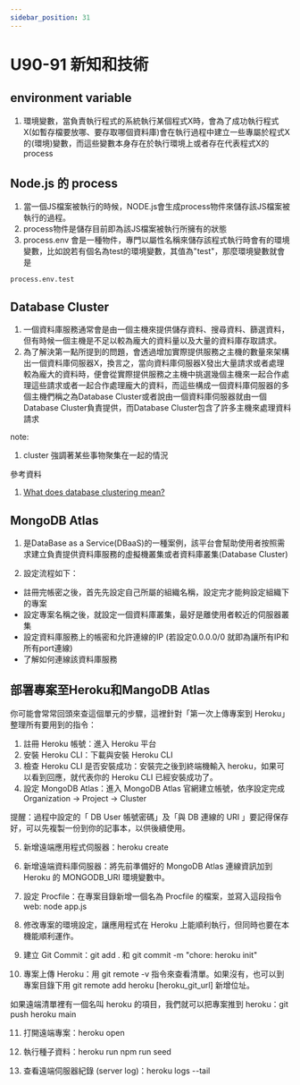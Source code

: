 ```yaml
---
sidebar_position: 31
---
```


# U90-91 新知和技術


## environment variable 
1. 環境變數，當負責執行程式的系統執行某個程式X時，會為了成功執行程式X(如暫存檔要放哪、要存取哪個資料庫)會在執行過程中建立一些專屬於程式X的(環境)變數，而這些變數本身存在於執行環境上或者存在代表程式X的process

## Node.js 的 process
1. 當一個JS檔案被執行的時候，NODE.js會生成process物件來儲存該JS檔案被執行的過程。
2. process物件是儲存目前即為該JS檔案被執行所擁有的狀態
3. process.env 會是一種物件，專門以屬性名稱來儲存該程式執行時會有的環境變數，比如說若有個名為test的環境變數，其值為"test"，那麼環境變數就會是
```
process.env.test
```

## Database Cluster
1. 一個資料庫服務通常會是由一個主機來提供儲存資料、搜尋資料、篩選資料，但有時候一個主機是不足以較為龐大的資料量以及大量的資料庫存取請求。
2. 為了解決第一點所提到的問題，會透過增加實際提供服務之主機的數量來架構出一個資料庫伺服器X，換言之，當向資料庫伺服器X發出大量請求或者處理較為龐大的資料時，便會從實際提供服務之主機中挑選幾個主機來一起合作處理這些請求或者一起合作處理龐大的資料，而這些構成一個資料庫伺服器的多個主機們稱之為Database Cluster或者說由一個資料庫伺服器就由一個Database Cluster負責提供，而Database Cluster包含了許多主機來處理資料請求


note: 
1. cluster 強調著某些事物聚集在一起的情況

參考資料
1. [What does database clustering mean?](https://www.quora.com/What-does-database-clustering-mean)

## MongoDB Atlas
1. 是DataBase as a Service(DBaaS)的一種案例，該平台會幫助使用者按照需求建立負責提供資料庫服務的虛擬機叢集或者資料庫叢集(Database Cluster)

2. 設定流程如下：
  - 註冊完帳密之後，首先先設定自己所屬的組織名稱，設定完才能夠設定組織下的專案
  - 設定專案名稱之後，就設定一個資料庫叢集，最好是離使用者較近的伺服器叢集
  - 設定資料庫服務上的帳密和允許連線的IP (若設定0.0.0.0/0 就即為讓所有IP和所有port連線)
  - 了解如何連線該資料庫服務



## 部署專案至Heroku和MangoDB Atlas
你可能會常常回頭來查這個單元的步驟，這裡針對「第一次上傳專案到 Heroku」整理所有要用到的指令：
1. 註冊 Heroku 帳號：進入 Heroku 平台
2. 安裝 Heroku CLI：下載與安裝 Heroku CLI
3. 檢查 Heroku CLI 是否安裝成功：安裝完之後到終端機輸入 heroku，如果可以看到回應，就代表你的 Heroku CLI 已經安裝成功了。
4. 設定 MongoDB Atlas：進入 MongoDB Atlas 官網建立帳號，依序設定完成 Organization -> Project -> Cluster

提醒：過程中設定的「 DB User 帳號密碼」及「與 DB 連線的 URI 」要記得保存好，可以先複製一份到你的記事本，以供後續使用。

5. 新增遠端應用程式伺服器：heroku create

6. 新增遠端資料庫伺服器：將先前準備好的 MongoDB Atlas 連線資訊加到 Heroku 的 MONGODB_URI 環境變數中。

7. 設定 Procfile：在專案目錄新增一個名為 Procfile 的檔案，並寫入這段指令 web: node app.js

8. 修改專案的環境設定，讓應用程式在 Heroku 上能順利執行，但同時也要在本機能順利運作。

9. 建立 Git Commit：git add . 和 git commit -m "chore: heroku init"

10. 專案上傳 Heroku：用 git remote -v 指令來查看清單。如果沒有，也可以到專案目錄下用 git remote add heroku [heroku_git_url] 新增位址。

如果遠端清單裡有一個名叫 heroku 的項目，我們就可以把專案推到 heroku：git push heroku main

11. 打開遠端專案：heroku open

12. 執行種子資料：heroku run npm run seed

13. 查看遠端伺服器紀錄 (server log)：heroku logs --tail